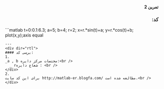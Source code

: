 <div dir="rtl">

#### تمرین 2

### کد:
</div>
```matlab
t=0:0.1:6.3;
a=5;
b=4;
r=2;
x=r.*sin(t)+a;
y=r.*cos(t)+b;
plot(x,y);axis equal

```
---
<div dir="rtl">
#### برسی کد:
1. 
_a , b مختصات مرکز دايره:<br />
  _ rشعاع دایره : <br />
</div>
2.
برای اين کد سايت http://matlab-er.blogfa.com/ مطالعه شده است.<br />
</div>
